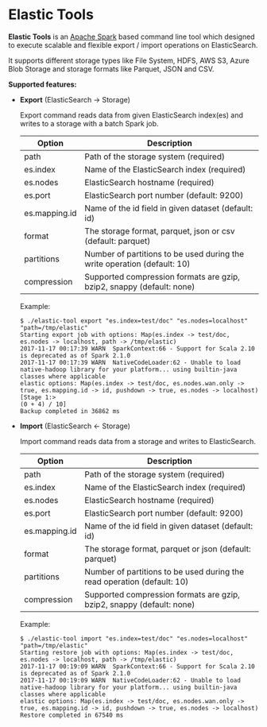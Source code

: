 # Elastic Tools

**Elastic Tools** is an [Apache Spark](https://github.com/apache/spark) based command line tool which designed to execute scalable and flexible 
export / import operations on ElasticSearch.      
  
It supports different storage types like File System, HDFS, AWS S3, Azure Blob Storage and storage formats like Parquet, JSON and CSV. 

**Supported features:**

- **Export** (ElasticSearch -> Storage)

	Export command reads data from given ElasticSearch index(es) and writes to a storage with a batch Spark job.
	
    | Option | Description |
    | --- | --- |
    | path | Path of the storage system (required) |
    | es.index |  Name of the ElasticSearch index (required) | 
    | es.nodes |  ElasticSearch hostname (required) | 
    | es.port |  ElasticSearch port number (default: 9200) | 
    | es.mapping.id |  Name of the id field in given dataset (default: id) | 
    | format |  The storage format, parquet, json or csv (default: parquet) | 
    | partitions |  Number of partitions to be used during the write operation (default: 10) |
    | compression | Supported compression formats are gzip, bzip2, snappy (default: none) |  

    Example:
    
    ```
    $ ./elastic-tool export "es.index=test/doc" "es.nodes=localhost" "path=/tmp/elastic"
    Starting export job with options: Map(es.index -> test/doc, es.nodes -> localhost, path -> /tmp/elastic)
    2017-11-17 00:17:39 WARN  SparkContext:66 - Support for Scala 2.10 is deprecated as of Spark 2.1.0
    2017-11-17 00:17:39 WARN  NativeCodeLoader:62 - Unable to load native-hadoop library for your platform... using builtin-java classes where applicable
    elastic options: Map(es.index -> test/doc, es.nodes.wan.only -> true, es.mapping.id -> id, pushdown -> true, es.nodes -> localhost)
    [Stage 1:>                                                         (0 + 4) / 10]
    Backup completed in 36862 ms    
    ```            

- **Import** (ElasticSearch <- Storage)

	Import command reads data from a storage and writes to ElasticSearch.

    | Option | Description |
    | --- | --- |
    | path | Path of the storage system (required) |
    | es.index |  Name of the ElasticSearch index (required) | 
    | es.nodes |  ElasticSearch hostname (required) | 
    | es.port |  ElasticSearch port number (default: 9200) | 
    | es.mapping.id |  Name of the id field in given dataset (default: id) | 
    | format |  The storage format, parquet or json (default: parquet) | 
    | partitions |  Number of partitions to be used during the read operation (default: 10) | 
    | compression | Supported compression formats are gzip, bzip2, snappy (default: none) |

    Example:
            
    ```
    $ ./elastic-tool import "es.index=test/doc" "es.nodes=localhost" "path=/tmp/elastic"
    Starting restore job with options: Map(es.index -> test/doc, es.nodes -> localhost, path -> /tmp/elastic)
    2017-11-17 00:19:09 WARN  SparkContext:66 - Support for Scala 2.10 is deprecated as of Spark 2.1.0
    2017-11-17 00:19:09 WARN  NativeCodeLoader:62 - Unable to load native-hadoop library for your platform... using builtin-java classes where applicable
    elastic options: Map(es.index -> test/doc, es.nodes.wan.only -> true, es.mapping.id -> id, pushdown -> true, es.nodes -> localhost)
    Restore completed in 67540 ms
    ```
    